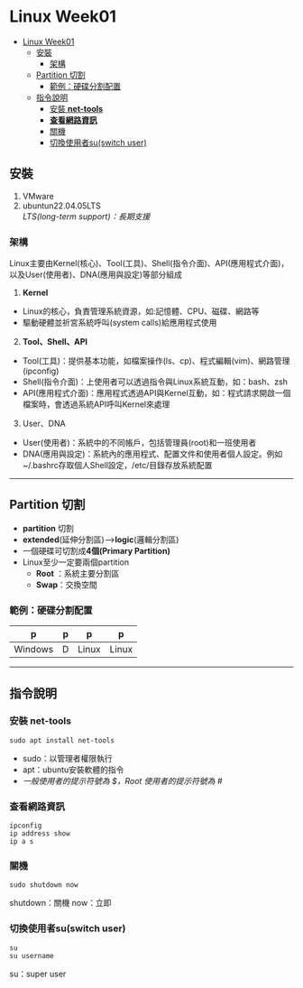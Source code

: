 # Linux Week01

- [Linux Week01](#linux-week01)
  - [安裝](#安裝)
    - [架構](#架構)
  - [Partition 切割](#partition-切割)
    - [範例：硬碟分割配置](#範例硬碟分割配置)
  - [指令說明](#指令說明)
    - [安裝 **net-tools**](#安裝-net-tools)
    - [**查看網路資訊**](#查看網路資訊)
    - [關機](#關機)
    - [切換使用者su(switch user)](#切換使用者suswitch-user)


## 安裝
1. VMware
2. ubuntun22.04.05LTS  
  *LTS(long-term support)：長期支援*

### 架構
Linux主要由Kernel(核心)、Tool(工具)、Shell(指令介面)、API(應用程式介面)，
以及User(使用者)、DNA(應用與設定)等部分組成
  1. **Kernel**
   - Linux的核心，負責管理系統資源，如:記憶體、CPU、磁碟、網路等
   - 驅動硬體並祈宮系統呼叫(system calls)給應用程式使用
  2. **Tool、Shell、API**
   - Tool(工具)：提供基本功能，如檔案操作(ls、cp)、程式編輯(vim)、網路管理(ipconfig)
   - Shell(指令介面)：上使用者可以透過指令與Linux系統互動，如：bash、zsh
   - API(應用程式介面)：應用程式透過API與Kernel互動，如：程式請求開啟一個檔案時，會透過系統API呼叫Kernel來處理
  3. User、DNA
   - User(使用者)：系統中的不同帳戶，包括管理員(root)和一班使用者
   - DNA(應用與設定)：系統內的應用程式、配置文件和使用者個人設定。例如~/.bashrc存取個人Shell設定，/etc/目錄存放系統配置

---

## Partition 切割  
- **partition** 切割  
- **extended**(延伸分割區)-->**logic**(邏輯分割區)  
- 一個硬碟可切割成**4個(Primary Partition)**  
- Linux至少一定要兩個partition
  - **Root** ：系統主要分割區
  - **Swap**：交換空間

### 範例：硬碟分割配置
|p|p|p|p|
|-|-|-|-|
|Windows|D|Linux|Linux|

---


## 指令說明

### 安裝 **net-tools**
```
sudo apt install net-tools
```
- sudo：以管理者權限執行  
- apt：ubuntu安裝軟體的指令  
- *一般使用者的提示符號為 $，Root 使用者的提示符號為 #*

### **查看網路資訊**
```
ipconfig
ip address show
ip a s
```

### 關機
``` 
sudo shutdown now
```
shutdown：關機
now：立即

### 切換使用者su(switch user)
```
su
su username

```
su：super user  

  